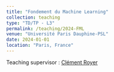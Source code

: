 ```yaml
---
title: "Fondement du Machine Learning"
collection: teaching
type: "TD/TP - L3"
permalink: /teaching/2024-FML
venue: "Université Paris Dauphine-PSL"
date: 2024-01-01
location: "Paris, France"
---
```


Teaching supervisor : [Clément Royer](https://www.lamsade.dauphine.fr/~croyer/)

